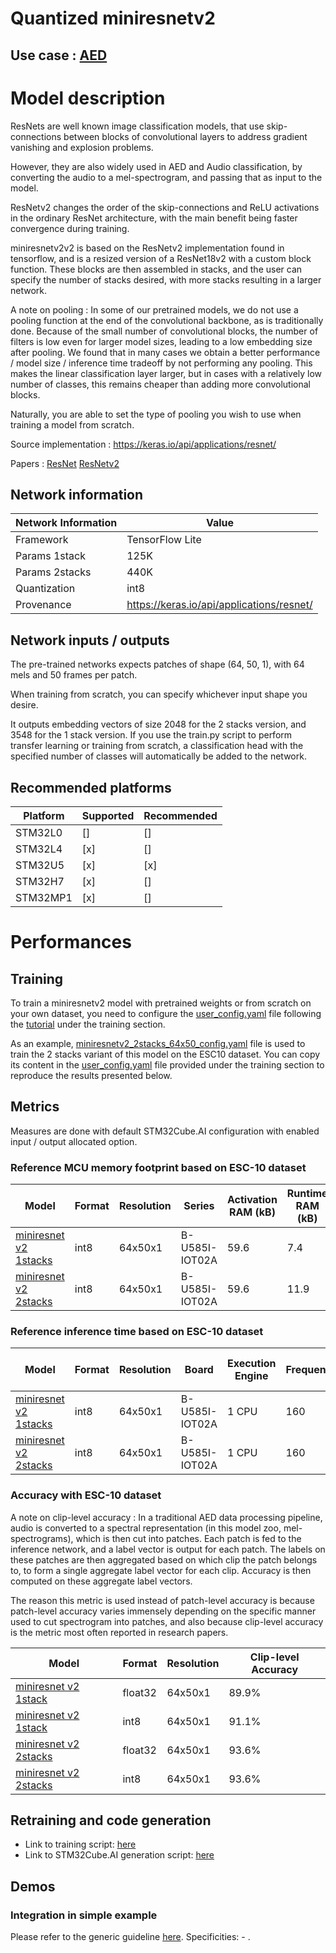 # Quantized miniresnetv2

## **Use case** : [AED](../../../audio_event_detection/README.md)

# Model description

ResNets are well known image classification models, that use skip-connections between blocks of convolutional layers to address gradient vanishing and explosion problems.

However, they are also widely used in AED and Audio classification, by converting the audio to a mel-spectrogram, and passing that as input to the model.

ResNetv2 changes the order of the skip-connections and ReLU activations in the ordinary ResNet architecture, with the main benefit being faster convergence during training.

miniresnetv2v2 is based on the ResNetv2 implementation found in tensorflow, and is a resized version of a ResNet18v2 with a custom block function. These blocks are then assembled in stacks, and the user can specify the number of stacks desired, with more stacks resulting in a larger network.

A note on pooling : In some of our pretrained models, we do not use a pooling function at the end of the convolutional backbone, as is traditionally done. Because of the small number of convolutional blocks, the number of filters is low even for larger model sizes, leading to a low embedding size after pooling.
We found that in many cases we obtain a better performance / model size / inference time tradeoff by not performing any pooling. This makes the linear classification layer larger, but in cases with a relatively low number of classes, this remains cheaper than adding more convolutional blocks.

Naturally, you are able to set the type of pooling you wish to use when training a model from scratch.

Source implementation : https://keras.io/api/applications/resnet/

Papers : [ResNet](https://arxiv.org/abs/1512.03385)
         [ResNetv2](https://arxiv.org/abs/1603.05027)

## Network information


| Network Information     |  Value          |
|-------------------------|-----------------|
|  Framework              | TensorFlow Lite |
|  Params 1stack          | 125K            |
|  Params 2stacks         | 440K            |
|  Quantization           | int8            |
|  Provenance             | https://keras.io/api/applications/resnet/ |

## Network inputs / outputs
The pre-trained networks expects patches of shape (64, 50, 1), with 64 mels and 50 frames per patch.

When training from scratch, you can specify whichever input shape you desire.

It outputs embedding vectors of size 2048 for the 2 stacks version, and 3548 for the 1 stack version. If you use the train.py script to perform transfer learning or training from scratch, a classification head with the specified number of classes will automatically be added to the network.

## Recommended platforms

| Platform | Supported | Recommended |
|----------|-----------|-----------|
| STM32L0  |[]|[]|
| STM32L4  |[x]|[]|
| STM32U5  |[x]|[x]|
| STM32H7  |[x]|[]|
| STM32MP1 |[x]|[]|

# Performances

## Training
To train a miniresnetv2 model with pretrained weights or from scratch on your own dataset, you need to configure the [user_config.yaml](../../scripts/training/user_config.yaml) file following the [tutorial](../../scripts/training/README.md) under the training section.

As an example, [miniresnetv2_2stacks_64x50_config.yaml](ST_pretrainedmodel_public_dataset/esc10/miniresnetv2_2stacks_64x50/miniresnetv2_2stacks_64x50_config.yaml) file is used to train the 2 stacks variant of this model on the ESC10 dataset. You can copy its content in the [user_config.yaml](../../scripts/training/user_config.yaml) file provided under the training section to reproduce the results presented below. 

## Metrics


Measures are done with default STM32Cube.AI configuration with enabled input / output allocated option.


### Reference MCU memory footprint based on ESC-10 dataset


| Model             | Format | Resolution | Series  | Activation RAM (kB) | Runtime RAM (kB) | Weights Flash (kB) | Code Flash (kB) | Total RAM (kB)  | Total Flash (kB) |
|-------------------|--------|------------|---------|----------------|-------------|---------------|------------|-------------|-------------|
| [miniresnet v2 1stacks ](ST_pretrainedmodel_public_dataset/esc10/miniresnetv2_1stacks_64x50/miniresnetv2_1stacks_64x50_int8.tflite) | int8 | 64x50x1 | B-U585I-IOT02A    | 59.6               |   7.4       |   123.9            |   53.6      | 67.1 | 177.5 | 
| [miniresnet v2 2stacks ](ST_pretrainedmodel_public_dataset/esc10/miniresnetv2_2stacks_64x50/miniresnetv2_2stacks_64x50_int8.tflite) | int8 | 64x50x1 | B-U585I-IOT02A    | 59.6                |   11.9        |   432.0            |   63.2      | 71.5 | 495.2 | 


### Reference inference time based on ESC-10 dataset


| Model             | Format | Resolution | Board            | Execution Engine |  Frequency   | Inference time (ms) |
|-------------------|--------|------------|------------------|------------------|--------------|-------|
| [miniresnet v2 1stacks ](ST_pretrainedmodel_public_dataset/esc10/miniresnetv2_1stacks_64x50/miniresnetv2_1stacks_64x50_int8.tflite) | int8 | 64x50x1 | B-U585I-IOT02A |  1 CPU | 160 | 186 |
| [miniresnet v2 2stacks ](ST_pretrainedmodel_public_dataset/esc10/miniresnetv2_2stacks_64x50/miniresnetv2_2stacks_64x50_int8.tflite) | int8 | 64x50x1 | B-U585I-IOT02A |  1 CPU | 160 | 315 |


### Accuracy with ESC-10 dataset

A note on clip-level accuracy : In a traditional AED data processing pipeline, audio is converted to a spectral representation (in this model zoo, mel-spectrograms), which is then cut into patches. Each patch is fed to the inference network, and a label vector is output for each patch. The labels on these patches are then aggregated based on which clip the patch belongs to, to form a single aggregate label vector for each clip. Accuracy is then computed on these aggregate label vectors.

The reason this metric is used instead of patch-level accuracy is because patch-level accuracy varies immensely depending on the specific manner used to cut spectrogram into patches, and also because clip-level accuracy is the metric most often reported in research papers.

| Model | Format | Resolution | Clip-level Accuracy |
|-------|--------|------------|----------------|
| [miniresnet v2 1stack ](ST_pretrainedmodel_public_dataset/esc10/miniresnetv2_1stacks_64x50/miniresnetv2_1stacks_64x50.h5) | float32 | 64x50x1 | 89.9% |
| [miniresnet v2 1stack ](ST_pretrainedmodel_public_dataset/esc10/miniresnetv2_1stacks_64x50/miniresnetv2_1stacks_64x50_int8.tflite) | int8 | 64x50x1 | 91.1% |
| [miniresnet v2 2stacks ](ST_pretrainedmodel_public_dataset/esc10/miniresnetv2_2stacks_64x50/miniresnetv2_2stacks_64x50.h5) | float32 | 64x50x1 | 93.6% |
| [miniresnet v2 2stacks ](ST_pretrainedmodel_public_dataset/esc10/miniresnetv2_2stacks_64x50/miniresnetv2_2stacks_64x50_int8.tflite) | int8 | 64x50x1 | 93.6% |



## Retraining and code generation


- Link to training script: [here](../../../audio_event_detection/scripts/training/README.md)
- Link to STM32Cube.AI generation script: [here]()


## Demos
### Integration in simple example


Please refer to the generic guideline [here](../../../audio_event_detection/scripts/deployment/README.md).
Specificities: - . 